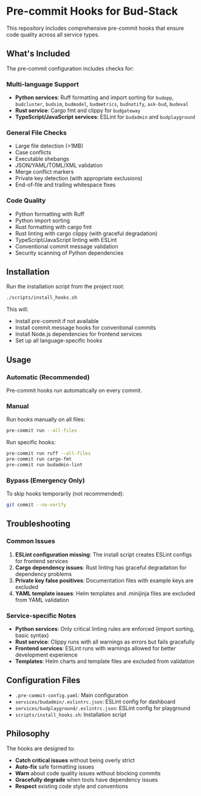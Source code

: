 # Pre-commit Hooks for Bud-Stack

This repository includes comprehensive pre-commit hooks that ensure code quality across all service types.

## What's Included

The pre-commit configuration includes checks for:

### Multi-language Support
- **Python services**: Ruff formatting and import sorting for `budapp`, `budcluster`, `budsim`, `budmodel`, `budmetrics`, `budnotify`, `ask-bud`, `budeval`
- **Rust service**: Cargo fmt and clippy for `budgateway`
- **TypeScript/JavaScript services**: ESLint for `budadmin` and `budplayground`

### General File Checks
- Large file detection (>1MB)
- Case conflicts
- Executable shebangs
- JSON/YAML/TOML/XML validation
- Merge conflict markers
- Private key detection (with appropriate exclusions)
- End-of-file and trailing whitespace fixes

### Code Quality
- Python formatting with Ruff
- Python import sorting
- Rust formatting with cargo fmt
- Rust linting with cargo clippy (with graceful degradation)
- TypeScript/JavaScript linting with ESLint
- Conventional commit message validation
- Security scanning of Python dependencies

## Installation

Run the installation script from the project root:

```bash
./scripts/install_hooks.sh
```

This will:
- Install pre-commit if not available
- Install commit message hooks for conventional commits
- Install Node.js dependencies for frontend services
- Set up all language-specific hooks

## Usage

### Automatic (Recommended)
Pre-commit hooks run automatically on every commit.

### Manual
Run hooks manually on all files:
```bash
pre-commit run --all-files
```

Run specific hooks:
```bash
pre-commit run ruff --all-files
pre-commit run cargo-fmt
pre-commit run budadmin-lint
```

### Bypass (Emergency Only)
To skip hooks temporarily (not recommended):
```bash
git commit --no-verify
```

## Troubleshooting

### Common Issues

1. **ESLint configuration missing**: The install script creates ESLint configs for frontend services
2. **Cargo dependency issues**: Rust linting has graceful degradation for dependency problems
3. **Private key false positives**: Documentation files with example keys are excluded
4. **YAML template issues**: Helm templates and .minijinja files are excluded from YAML validation

### Service-specific Notes

- **Python services**: Only critical linting rules are enforced (import sorting, basic syntax)
- **Rust service**: Clippy runs with all warnings as errors but fails gracefully
- **Frontend services**: ESLint runs with warnings allowed for better development experience
- **Templates**: Helm charts and template files are excluded from validation

## Configuration Files

- `.pre-commit-config.yaml`: Main configuration
- `services/budadmin/.eslintrc.json`: ESLint config for dashboard
- `services/budplayground/.eslintrc.json`: ESLint config for playground
- `scripts/install_hooks.sh`: Installation script

## Philosophy

The hooks are designed to:
- **Catch critical issues** without being overly strict
- **Auto-fix** safe formatting issues
- **Warn** about code quality issues without blocking commits
- **Gracefully degrade** when tools have dependency issues
- **Respect** existing code style and conventions
